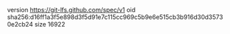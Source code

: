 version https://git-lfs.github.com/spec/v1
oid sha256:d16ff1a3f5e898d3f5d91e7c115cc969c5b9e6e515cb3b916d30d35730e2cb24
size 16922
